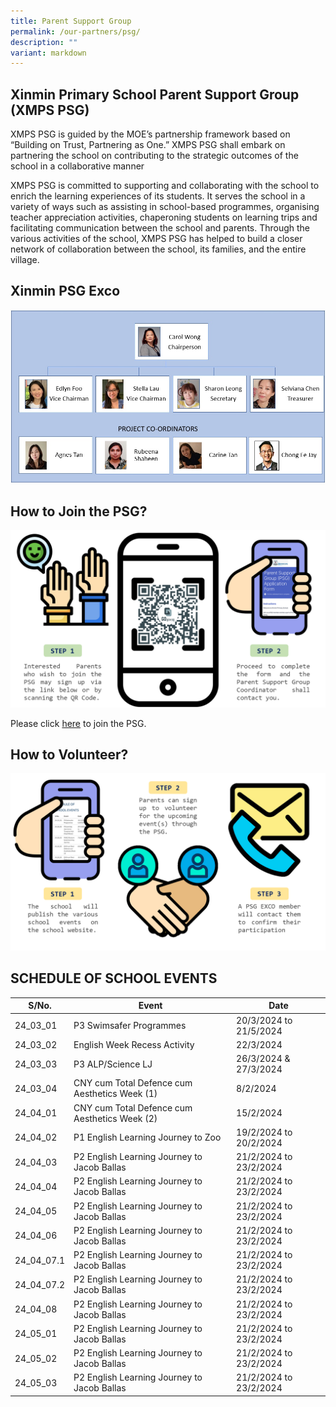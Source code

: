 ```yaml
---
title: Parent Support Group
permalink: /our-partners/psg/
description: ""
variant: markdown
---
```

## Xinmin Primary School Parent Support Group (XMPS PSG) 


XMPS PSG is guided by the MOE’s partnership framework based on “Building on Trust, Partnering as One.” XMPS PSG shall embark on partnering the school on contributing to the strategic outcomes of the school in a collaborative manner

XMPS PSG is committed to supporting and collaborating with the school to enrich the learning experiences of its students. It serves the school in a variety of ways such as assisting in school-based programmes, organising teacher appreciation activities, chaperoning students on learning trips and facilitating communication between the school and parents. Through the various activities of the school, XMPS PSG has helped to build a closer network of collaboration between the school, its families, and the entire village.

## Xinmin PSG Exco

![](/images/PSG_Executive_Committee.jpg)

## How to Join the PSG?

![](/images/psg_infograph_2024_updated.png)

Please click [here](https://go.gov.sg/xinminpsgapplication) to join the PSG. 

## How to Volunteer?

![](/images/psg_infograph_2024_pg_2.png)


## SCHEDULE OF SCHOOL EVENTS



| S/No. | Event | Date |
| -------- | -------- | -------- |
| 24_03_01  | P3 Swimsafer Programmes     | 20/3/2024 to 21/5/2024     |
| 24_03_02 | English Week Recess Activity     |22/3/2024    |
| 24_03_03 |   P3 ALP/Science LJ    |26/3/2024 & 27/3/2024     |
| 24_03_04 | CNY cum Total Defence cum Aesthetics Week (1)     | 8/2/2024  |
| 24_04_01 | CNY cum Total Defence cum Aesthetics Week (2)     | 15/2/2024  |
| 24_04_02 | P1 English Learning Journey to Zoo     | 19/2/2024 to 20/2/2024  |
| 24_04_03 | P2 English Learning Journey to Jacob Ballas    | 21/2/2024 to 23/2/2024  |
| 24_04_04 | P2 English Learning Journey to Jacob Ballas    | 21/2/2024 to 23/2/2024  |
| 24_04_05 | P2 English Learning Journey to Jacob Ballas    | 21/2/2024 to 23/2/2024  |
| 24_04_06 | P2 English Learning Journey to Jacob Ballas    | 21/2/2024 to 23/2/2024  |
| 24_04_07.1 | P2 English Learning Journey to Jacob Ballas    | 21/2/2024 to 23/2/2024  |
| 24_04_07.2 | P2 English Learning Journey to Jacob Ballas    | 21/2/2024 to 23/2/2024  |
| 24_04_08 | P2 English Learning Journey to Jacob Ballas    | 21/2/2024 to 23/2/2024  |
| 24_05_01 | P2 English Learning Journey to Jacob Ballas    | 21/2/2024 to 23/2/2024  |
| 24_05_02 | P2 English Learning Journey to Jacob Ballas    | 21/2/2024 to 23/2/2024  |
| 24_05_03 | P2 English Learning Journey to Jacob Ballas    | 21/2/2024 to 23/2/2024  |